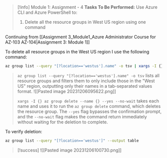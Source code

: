 > [!info] Module 1: Assignment - 4
> **Tasks To Be Performed:** 
> Use Azure CLI and Azure PowerShell to: 
> 1. Delete all the resource groups in West US region using one command

Continuing from [[Assignment 3_Module1_Azure Administrator Course for AZ-103 AZ-104|Assignment 3: Module 1]]

To delete all resource groups in the West US region I use the following command:
```bash
az group list --query "[?location=='westus'].name" -o tsv | xargs -I {} az group delete --name {} --yes --no-wait
```

> `az group list --query "[?location=='westus'].name" -o tsv` lists all resource groups and filters them to only include those in the "West US" region, outputting only their names in a tab-separated values format.
>    ![[Pasted image 20231206095622.png]]
> 
> `xargs -I {} az group delete --name {} --yes --no-wait` takes each name and uses it to run the `az group delete` command, which deletes the resource group. The `--yes` flag bypasses the confirmation prompt, and the `--no-wait` flag makes the command return immediately without waiting for the deletion to complete.

To verify deletion:
```bash
az group list --query "[?location=='westus']" --output table
```

> [!success]
> ![[Pasted image 20231206100730.png]]
